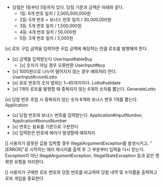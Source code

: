 - 당첨은 1등부터 5등까지 있다. 당첨 기준과 금액은 아래와 같다.
    - 1등: 6개 번호 일치 / 2,000,000,000원
    - 2등: 5개 번호 + 보너스 번호 일치 / 30,000,000원
    - 3등: 5개 번호 일치 / 1,500,000원
    - 4등: 4개 번호 일치 / 50,000원
    - 5등: 3개 번호 일치 / 5,000원
  
[o] 로또 구입 금액을 입력하면 구입 금액에 해당하는 만큼 로또를 발행해야 한다.
 - [o] 금액을 입력받는다 UserInput#ableBuy
   - [o] 숫자가 아닐 경우 오류반환 UserInput#buy
 - [o] 1000원으로 나누어 떨어지지 않는 경우 예외처리 한다. UserInput#countLotto
 - [o] 로또 번호의 숫자 범위는 1~45까지이다. Lotto#validate
 - [o] 1개의 로또를 발행할 때 중복되지 않는 6개의 숫자를 뽑는다. GenerateLotto

[o] 당첨 번호 추첨 시 중복되지 않는 숫자 6개와 보너스 번호 1개를 뽑는다. Application
  - [o] 당첨 번호와 보너스 번호를 입력받는다. Application#inputNumber, Application#bonusNumber
  - [o] 번호는 쉼표를 기준으로 구분한다 
  - [o] 입력받은 번호에 에러가 발생할때 예외처리

[] 사용자가 잘못된 값을 입력할 경우 IllegalArgumentException를 발생시키고, "[ERROR]"로 시작하는 에러 메시지를 출력 후 그 부분부터 입력을 다시 받는다.
  Exception이 아닌 IllegalArgumentException, IllegalStateException 등과 같은 명확한 유형을 처리한다.

[] 사용자가 구매한 로또 번호와 당첨 번호를 비교하여 당첨 내역 및 수익률을 출력하고 로또 게임을 종료한다


